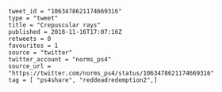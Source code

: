 ```
tweet_id = "1063478621174669316"
type = "tweet"
title = "Crepuscular rays"
published = 2018-11-16T17:07:16Z
retweets = 0
favourites = 1
source = "twitter"
twitter_account = "norms_ps4"
source_url = "https://twitter.com/norms_ps4/status/1063478621174669316"
tag = [ "ps4share", "reddeadredemption2",]
```

<p class='image'><img src='http://mnf.m17s.net/2018/11/16/DsI8KwjXoAESvKL.jpg' alt=''></p>

